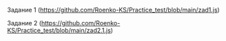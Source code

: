 Задание 1 (https://github.com/Roenko-KS/Practice_test/blob/main/zad1.js)

Задание 2 (https://github.com/Roenko-KS/Practice_test/blob/main/zad2.1.js)

